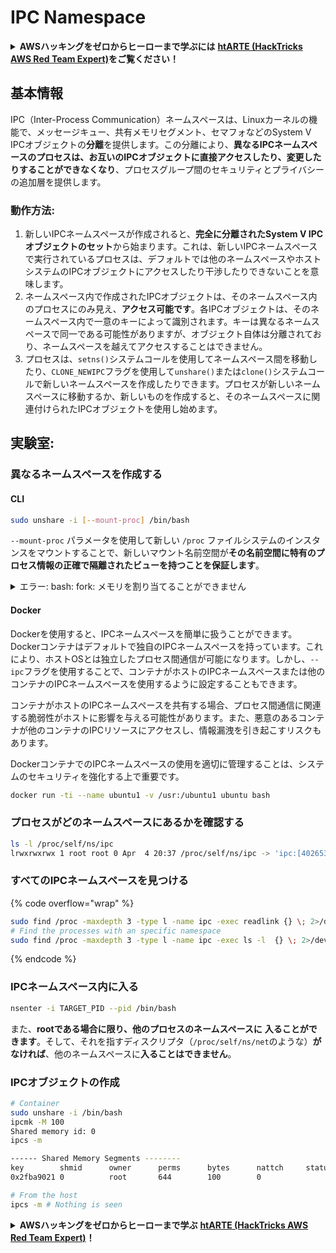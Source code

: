 # IPC Namespace

<details>

<summary><strong>AWSハッキングをゼロからヒーローまで学ぶには</strong> <a href="https://training.hacktricks.xyz/courses/arte"><strong>htARTE (HackTricks AWS Red Team Expert)</strong></a><strong>をご覧ください！</strong></summary>

HackTricksをサポートする他の方法:

* **HackTricksにあなたの会社を広告したい**、または**HackTricksをPDFでダウンロードしたい**場合は、[**サブスクリプションプラン**](https://github.com/sponsors/carlospolop)をチェックしてください！
* [**公式PEASS & HackTricksグッズ**](https://peass.creator-spring.com)を入手する
* [**The PEASS Family**](https://opensea.io/collection/the-peass-family)を発見し、独占的な[**NFTs**](https://opensea.io/collection/the-peass-family)のコレクションをチェックする
* 💬 [**Discordグループ**](https://discord.gg/hRep4RUj7f)に**参加する**か、[**テレグラムグループ**](https://t.me/peass)に参加する、または**Twitter** 🐦 [**@carlospolopm**](https://twitter.com/carlospolopm)を**フォローする**。
* [**HackTricks**](https://github.com/carlospolop/hacktricks)と[**HackTricks Cloud**](https://github.com/carlospolop/hacktricks-cloud)のgithubリポジトリにPRを提出して、あなたのハッキングのコツを**共有する**。

</details>

## 基本情報

IPC（Inter-Process Communication）ネームスペースは、Linuxカーネルの機能で、メッセージキュー、共有メモリセグメント、セマフォなどのSystem V IPCオブジェクトの**分離**を提供します。この分離により、**異なるIPCネームスペースのプロセスは、お互いのIPCオブジェクトに直接アクセスしたり、変更したりすることができなくなり**、プロセスグループ間のセキュリティとプライバシーの追加層を提供します。

### 動作方法:

1. 新しいIPCネームスペースが作成されると、**完全に分離されたSystem V IPCオブジェクトのセット**から始まります。これは、新しいIPCネームスペースで実行されているプロセスは、デフォルトでは他のネームスペースやホストシステムのIPCオブジェクトにアクセスしたり干渉したりできないことを意味します。
2. ネームスペース内で作成されたIPCオブジェクトは、そのネームスペース内のプロセスにのみ見え、**アクセス可能です**。各IPCオブジェクトは、そのネームスペース内で一意のキーによって識別されます。キーは異なるネームスペースで同一である可能性がありますが、オブジェクト自体は分離されており、ネームスペースを越えてアクセスすることはできません。
3. プロセスは、`setns()`システムコールを使用してネームスペース間を移動したり、`CLONE_NEWIPC`フラグを使用して`unshare()`または`clone()`システムコールで新しいネームスペースを作成したりできます。プロセスが新しいネームスペースに移動するか、新しいものを作成すると、そのネームスペースに関連付けられたIPCオブジェクトを使用し始めます。

## 実験室:

### 異なるネームスペースを作成する

#### CLI
```bash
sudo unshare -i [--mount-proc] /bin/bash
```
`--mount-proc` パラメータを使用して新しい `/proc` ファイルシステムのインスタンスをマウントすることで、新しいマウント名前空間が**その名前空間に特有のプロセス情報の正確で隔離されたビューを持つことを保証します**。

<details>

<summary>エラー: bash: fork: メモリを割り当てることができません</summary>

前述の行を `-f` なしで実行すると、そのエラーが発生します。\
このエラーは、新しい名前空間で PID 1 のプロセスが終了することによって引き起こされます。

bashが実行を開始した後、bashはいくつかの新しいサブプロセスをフォークして何かを行います。`unshare` を `-f` なしで実行すると、bashは現在の "unshare" プロセスと同じ pid を持つことになります。現在の "unshare" プロセスは unshare システムコールを呼び出し、新しい pid 名前空間を作成しますが、現在の "unshare" プロセスは新しい pid 名前空間には含まれません。これは Linux カーネルの望ましい動作です：プロセス A が新しい名前空間を作成すると、プロセス A 自体は新しい名前空間には入れられず、プロセス A のサブプロセスのみが新しい名前空間に入れられます。したがって、次のように実行するとき：
```
unshare -p /bin/bash
```
unshareプロセスは`/bin/bash`を実行し、`/bin/bash`はいくつかのサブプロセスをフォークします。bashの最初のサブプロセスは新しいネームスペースのPID 1になり、サブプロセスはその仕事を完了した後に終了します。したがって、新しいネームスペースのPID 1が終了します。

PID 1プロセスには特別な機能があります：それはすべての孤児プロセスの親プロセスになるべきです。ルートネームスペースのPID 1プロセスが終了すると、カーネルはパニックになります。サブネームスペースのPID 1プロセスが終了すると、Linuxカーネルは`disable_pid_allocation`関数を呼び出し、そのネームスペースで`PIDNS_HASH_ADDING`フラグをクリーンします。Linuxカーネルが新しいプロセスを作成するとき、カーネルは`alloc_pid`関数を呼び出してネームスペース内でPIDを割り当てますが、`PIDNS_HASH_ADDING`フラグが設定されていない場合、`alloc_pid`関数は-ENOMEMエラーを返します。それが「Cannot allocate memory」エラーの原因です。

この問題は'-f'オプションを使用して解決できます：
```
unshare -fp /bin/bash
```
</details>

#### Docker

Dockerを使用すると、IPCネームスペースを簡単に扱うことができます。Dockerコンテナはデフォルトで独自のIPCネームスペースを持っています。これにより、ホストOSとは独立したプロセス間通信が可能になります。しかし、`--ipc`フラグを使用することで、コンテナがホストのIPCネームスペースまたは他のコンテナのIPCネームスペースを使用するように設定することもできます。

コンテナがホストのIPCネームスペースを共有する場合、プロセス間通信に関連する脆弱性がホストに影響を与える可能性があります。また、悪意のあるコンテナが他のコンテナのIPCリソースにアクセスし、情報漏洩を引き起こすリスクもあります。

DockerコンテナでのIPCネームスペースの使用を適切に管理することは、システムのセキュリティを強化する上で重要です。
```bash
docker run -ti --name ubuntu1 -v /usr:/ubuntu1 ubuntu bash
```
### プロセスがどのネームスペースにあるかを確認する
```bash
ls -l /proc/self/ns/ipc
lrwxrwxrwx 1 root root 0 Apr  4 20:37 /proc/self/ns/ipc -> 'ipc:[4026531839]'
```
### すべてのIPCネームスペースを見つける

{% code overflow="wrap" %}
```bash
sudo find /proc -maxdepth 3 -type l -name ipc -exec readlink {} \; 2>/dev/null | sort -u
# Find the processes with an specific namespace
sudo find /proc -maxdepth 3 -type l -name ipc -exec ls -l  {} \; 2>/dev/null | grep <ns-number>
```
{% endcode %}

### IPCネームスペース内に入る
```bash
nsenter -i TARGET_PID --pid /bin/bash
```
また、**rootである場合に限り、他のプロセスのネームスペースに** **入ることができます**。そして、それを指すディスクリプタ（`/proc/self/ns/net`のような）**がなければ**、他のネームスペースに**入ることはできません**。

### IPCオブジェクトの作成
```bash
# Container
sudo unshare -i /bin/bash
ipcmk -M 100
Shared memory id: 0
ipcs -m

------ Shared Memory Segments --------
key        shmid      owner      perms      bytes      nattch     status
0x2fba9021 0          root       644        100        0

# From the host
ipcs -m # Nothing is seen
```
<details>

<summary><strong>AWSハッキングをゼロからヒーローまで学ぶ</strong> <a href="https://training.hacktricks.xyz/courses/arte"><strong>htARTE (HackTricks AWS Red Team Expert)</strong></a><strong>！</strong></summary>

HackTricksをサポートする他の方法:

* **HackTricksにあなたの会社を広告したい**、または**HackTricksをPDFでダウンロードしたい**場合は、[**サブスクリプションプラン**](https://github.com/sponsors/carlospolop)をチェックしてください。
* [**公式PEASS & HackTricksグッズ**](https://peass.creator-spring.com)を入手する
* [**The PEASS Family**](https://opensea.io/collection/the-peass-family)を発見し、独占的な[**NFTs**](https://opensea.io/collection/the-peass-family)のコレクションをチェックする
* 💬 [**Discordグループ**](https://discord.gg/hRep4RUj7f)に**参加する**か、[**テレグラムグループ**](https://t.me/peass)に参加する、または**Twitter** 🐦 [**@carlospolopm**](https://twitter.com/carlospolopm)を**フォローする**。
* [**HackTricks**](https://github.com/carlospolop/hacktricks) と [**HackTricks Cloud**](https://github.com/carlospolop/hacktricks-cloud) のgithubリポジトリにPRを提出して、あなたのハッキングのコツを**共有する**。

</details>
